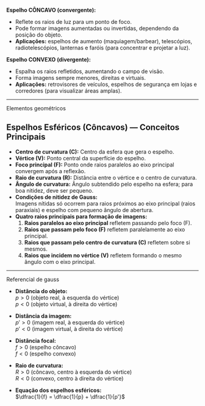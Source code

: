 **Espelho CÔNCAVO (convergente):**

- Reflete os raios de luz para um ponto de foco.
- Pode formar imagens aumentadas ou invertidas, dependendo da posição do objeto.
- **Aplicações:** espelhos de aumento (maquiagem/barbear), telescópios, radiotelescópios, lanternas e faróis (para concentrar e projetar a luz).

**Espelho CONVEXO (divergente):**

- Espalha os raios refletidos, aumentando o campo de visão.
- Forma imagens sempre menores, direitas e virtuais.
- **Aplicações:** retrovisores de veículos, espelhos de segurança em lojas e corredores (para visualizar áreas amplas).
---
Elementos geométricos

## Espelhos Esféricos (Côncavos) — Conceitos Principais

- **Centro de curvatura (C):** Centro da esfera que gera o espelho.
- **Vértice (V):** Ponto central da superfície do espelho.
- **Foco principal (F):** Ponto onde raios paralelos ao eixo principal convergem após a reflexão.
- **Raio de curvatura (R):** Distância entre o vértice e o centro de curvatura.
- **Ângulo de curvatura:** Ângulo subtendido pelo espelho na esfera; para boa nitidez, deve ser pequeno.
- **Condições de nitidez de Gauss:**  
  Imagens nítidas só ocorrem para raios próximos ao eixo principal (raios paraxiais) e espelho com pequeno ângulo de abertura.
- **Quatro raios principais para formação de imagens:**
  1. **Raios paralelos ao eixo principal** refletem passando pelo foco (F).
  2. **Raios que passam pelo foco (F)** refletem paralelamente ao eixo principal.
  3. **Raios que passam pelo centro de curvatura (C)** refletem sobre si mesmos.
  4. **Raios que incidem no vértice (V)** refletem formando o mesmo ângulo com o eixo principal.

---

Referencial de gauss

- **Distância do objeto:**  
    $p > 0$ (objeto real, à esquerda do vértice)  
    $p < 0$ (objeto virtual, à direita do vértice)
    
- **Distância da imagem:**  
    $p' > 0$ (imagem real, à esquerda do vértice)  
    $p' < 0$ (imagem virtual, à direita do vértice)
    
- **Distância focal:**  
    $f > 0$ (espelho côncavo)  
    $f < 0$ (espelho convexo)
    
- **Raio de curvatura:**  
    $R > 0$ (côncavo, centro à esquerda do vértice)  
    $R < 0$ (convexo, centro à direita do vértice)
    
- **Equação dos espelhos esféricos:**  
    $\dfrac{1}{f} = \dfrac{1}{p} + \dfrac{1}{p'}$
